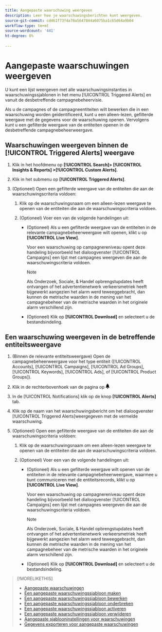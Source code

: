 ```yaml
---
title: Aangepaste waarschuwing weergeven
description: Leer hoe je waarschuwingsberichten kunt weergeven.
source-git-commit: cd461f73f4a70a5647844a6075ba1c65d64a9b04
workflow-type: tm+mt
source-wordcount: '441'
ht-degree: 0%

---
```


# Aangepaste waarschuwingen weergeven

U kunt een lijst weergeven met alle waarschuwingsinstanties in waarschuwingssjablonen in het menu [!UICONTROL Triggered Alerts] en vanuit de desbetreffende campagnebeheervisie.

Als u de campagnes of de campagneentiteiten wilt bewerken die in een waarschuwing worden geïdentificeerd, kunt u een alleen-lezen, gefilterde weergave met de gegevens voor de waarschuwing openen. Vervolgens kunt u een gefilterde weergave van de entiteiten openen in de desbetreffende campagnebeheerweergave.

## Waarschuwingen weergeven binnen de [!UICONTROL Triggered Alerts] weergave

1. Klik in het hoofdmenu op **[!UICONTROL Search]> [!UICONTROL Insights & Reports] >[!UICONTROL Custom Alerts]**.

1. Klik in het submenu op **[!UICONTROL Triggered Alerts]**.

1. (Optioneel) Open een gefilterde weergave van de entiteiten die aan de waarschuwingscriteria voldoen:

   1. Klik op de waarschuwingsnaam om een alleen-lezen weergave te openen van de entiteiten die aan de waarschuwingscriteria voldoen.

   1. (Optioneel) Voer een van de volgende handelingen uit:

      * (Optioneel) Als u een gefilterde weergave van de entiteiten in de relevante campagnebeheerweergave wilt openen, klikt u op **[!UICONTROL Live View]**.

         Voor een waarschuwing op campagnereniveau opent deze handeling bijvoorbeeld het dialoogvenster [!UICONTROL Campaigns] een lijst met campagnes weergeven die aan de waarschuwingscriteria voldoen.

         >[!NOTE]
         >
         >Als Onderzoek, Sociale, &amp; Handel opbrengstupdates heeft ontvangen of het advertentienetwerk verkeersmetriek heeft bijgewerkt aangezien het alarm werd teweeggebracht, dan kunnen de metrische waarden in de mening van het campagnebeheer van de metrische waarden in het originele alarm verschillend zijn.

      * (Optioneel) Klik op **[!UICONTROL Download]** en selecteert u de bestandsindeling.

## Een waarschuwing weergeven in de betreffende entiteitsweergave

1. (Binnen de relevante entiteitsweergave) Open de campagnebeheerweergave voor het type entiteit ([!UICONTROL Accounts], [!UICONTROL Campaigns], [!UICONTROL Ad Groups], [!UICONTROL Keywords], [!UICONTROL Ads], of [!UICONTROL Product Groups]).

1. Klik in de rechterbovenhoek van de pagina op ![Meldingen](/help/search-social-commerce/assets/notifications-panel.png "Meldingen")

1. In de [!UICONTROL Notifications] klik op de knop **[!UICONTROL Alerts]** tab.

1. Klik op de naam van het waarschuwingsbericht om het dialoogvenster [!UICONTROL Triggered Alerts]weergegeven met de vermelde waarschuwing.

1. (Optioneel) Open een gefilterde weergave van de entiteiten die aan de waarschuwingscriteria voldoen:

   1. Klik op de waarschuwingsnaam om een alleen-lezen weergave te openen van de entiteiten die aan de waarschuwingscriteria voldoen.

   1. (Optioneel) Voer een van de volgende handelingen uit:

      * (Optioneel) Als u een gefilterde weergave wilt openen van de entiteiten in de relevante campagnebeheerweergave, waarmee u kunt communiceren met de entiteitsrecords, klikt u op **[!UICONTROL Live View]**.

         Voor een waarschuwing op campagnereniveau opent deze handeling bijvoorbeeld het dialoogvenster [!UICONTROL Campaigns] een lijst met campagnes weergeven die aan de waarschuwingscriteria voldoen.

         >[!NOTE]
         >
         >Als Onderzoek, Sociale, &amp; Handel opbrengstupdates heeft ontvangen of het advertentienetwerk verkeersmetriek heeft bijgewerkt aangezien het alarm werd teweeggebracht, dan kunnen de metrische waarden in de mening van het campagnebeheer van de metrische waarden in het originele alarm verschillend zijn.

      * (Optioneel) Klik op **[!UICONTROL Download]** en selecteert u de bestandsindeling.


>[!MORELIKETHIS]
>
>* [Aangepaste waarschuwingen](alert-about.md)
>* [Een aangepaste waarschuwingssjabloon maken](alert-template-create.md)
>* [Een aangepaste waarschuwingssjabloon bewerken](alert-template-edit.md)
>* [Een aangepaste waarschuwingssjabloon onderbreken](alert-template-pause.md)
>* [Een aangepaste waarschuwingssjabloon activeren](alert-template-activate.md)
>* [Een aangepaste waarschuwingssjabloon verwijderen](alert-template-delete.md)
>* [Aangepaste sjablooninstellingen voor waarschuwingen](alert-template-settings.md)
>* [Gegevens exporteren voor aangepaste waarschuwingen](alert-export-data.md)

